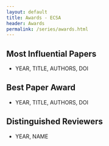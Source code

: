 ```yaml
---
layout: default
title: Awards - ECSA
header: Awards
permalink: /series/awards.html
---
```


## Most Influential Papers

* YEAR, TITLE, AUTHORS, DOI

## Best Paper Award

* YEAR, TITLE, AUTHORS, DOI

## Distinguished Reviewers

* YEAR, NAME